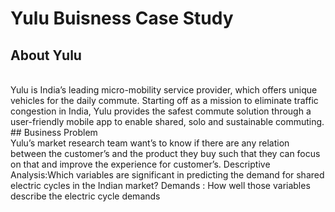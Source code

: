 # Yulu Buisness Case Study

## About Yulu
<br>
Yulu is India’s leading micro-mobility service provider, which offers unique vehicles for the daily
commute. Starting off as a mission to eliminate traffic congestion in India, Yulu provides the
safest commute solution through a user-friendly mobile app to enable shared, solo and sustainable
commuting.
<br>
## Business Problem
<br>
Yulu’s market research team want’s to know if there are any relation between the customer’s and
the product they buy such that they can focus on that and improve the experience for customer’s.
Descriptive Analysis:Which variables are significant in predicting the demand for shared electric
cycles in the Indian market?
Demands : How well those variables describe the electric cycle demands
